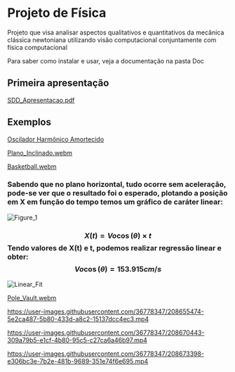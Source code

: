 # Projeto de Física
Projeto que visa analisar aspectos qualitativos e quantitativos da mecânica clássica newtoniana utilizando visão computacional conjuntamente com física computacional

Para saber como instalar e usar, veja a documentação na pasta Doc

## Primeira apresentação

[SDD_Apresentacao.pdf](https://github.com/EricSoBo/PhysicsProject/files/10268864/SDD_Apresentacao.pdf)

## Exemplos

[Oscilador Harmônico Amortecido](https://user-images.githubusercontent.com/36778347/205051518-17b3d830-5d30-4bf6-9a1e-554033a85e43.webm)

[Plano_Inclinado.webm](https://user-images.githubusercontent.com/36778347/205053859-b5b6e465-6909-477a-ac93-7c41174ee69a.webm)

[Basketball.webm](https://user-images.githubusercontent.com/36778347/205060758-8068e3ff-49b7-446e-8b87-29613a90b00e.webm)
### Sabendo que no plano horizontal, tudo ocorre sem aceleração, pode-se ver que o resultado foi o esperado, plotando a posição em X em função do tempo temos um gráfico de caráter linear:

![Figure_1](https://user-images.githubusercontent.com/36778347/208546119-09a8d090-efd2-4727-932c-a9c00cf72947.png)

### $$X(t) = Vo\cos(\theta)\times t$$ Tendo valores de X(t) e t, podemos realizar regressão linear e obter: $$Vo\cos(\theta) = 153.915 cm/s$$

![Linear_Fit](https://user-images.githubusercontent.com/36778347/208548159-87408e1b-cfee-45e1-8894-b9cbdefe008b.png)


[Pole_Vault.webm](https://user-images.githubusercontent.com/36778347/205064104-c2d31fea-4fc5-44c4-ab2b-6a832d7ad3f9.webm)

https://user-images.githubusercontent.com/36778347/208655474-5e2ca487-5b80-433d-a8c2-15137dcc4ec3.mp4

https://user-images.githubusercontent.com/36778347/208670443-309a79b5-e1cf-4b80-95c5-c27ca6a46b97.mp4

https://user-images.githubusercontent.com/36778347/208673398-e306bc3e-7b2e-481b-9689-351e74f6e695.mp4
